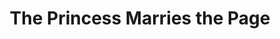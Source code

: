 ---
title: The Princess Marries the Page
year: 1927
opening_date: 1927-02-08
closing_date: 1927-02-09
layout: productions
image:
image_caption:
image_credit:
playbill:
category:
Theatre: Theatre Jacksonville
cast:
  The Princess: Olive Rosenquist
  The Page: Maurice A. Horn
  The King: L.B. Pratt
  First Soldier: Parry Laird
  Second Soldier: O.K. Philipsen
  Third Soldier: Dr. C.M. Kennedy
  The Lord: Philip Devlin
crew:
  Director: Tracy L'Engle
  Scenery:
    - Anne C. Lalor
    - Birsa Shepard
    - Karl Bardin
  Lighting: Martha Race
  Props: Mrs. A.S. Peatross
  Costumes: Will Louis
understudies:
orchestra:
  Flute Player: Milner Brittain
external_links:
---